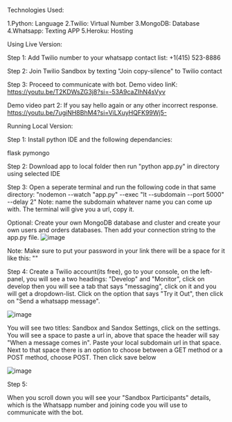 Technologies Used:

1.Python: Language
2.Twilio: Virtual Number
3.MongoDB: Database
4.Whatsapp: Texting APP
5.Heroku: Hosting

Using Live Version:

Step 1:
Add Twilio number to your whatsapp contact list:
+1(415) 523-8886

Step 2:
Join Twilio Sandbox by texting "Join copy-silence" to Twilio contact

Step 3:
Proceed to communicate with bot.
Demo video linK:
https://youtu.be/T2KDWsZG3j8?si=-53A9caZIhN4sVyv

Demo video part 2:
If you say hello again or any other incorrect response.
https://youtu.be/7ugiNH8BhM4?si=ViLXuyHQFK99Wj5-


Running Local Version:

Step 1:
Install python IDE and the following dependancies:

flask
pymongo

Step 2:
Download app to local folder then run "python app.py" in directory using selected IDE

Step 3:
Open a seperate terminal and run the following code in that same directory: "nodemon --watch "app.py" --exec "lt --subdomain <subdomainname> --port 5000" --delay 2"
Note: name the subdomain whatever name you can come up with. The terminal will give you a url, copy it.

Optional:
Create your own MongoDB database and cluster and create your own users and orders databases. Then add your connection string to the app.py file.
![image](https://github.com/thefoenixweb/Automated-Whatsapp-clinic/assets/71729650/c28d4b42-da8b-4881-93ba-08be3196715c)

Note: Make sure to put your password in your link there will be a space for it like this: "<Password>"


Step 4: 
Create a Twilio account(its free), go to your console, on the left-panel, you will see a two headings: "Develop" and "Monitor", click on develop then you will see a tab that says "messaging", click on it and you will get a dropdown-list. 
Click on the option that says "Try it Out", then click on "Send a whatsapp message".

![image](https://github.com/thefoenixweb/Automated-Whatsapp-clinic/assets/71729650/cea968da-8d51-43da-ba58-794fc6cd767e)

You will see two titles: Sandbox and Sandox Settings, click on the settings.
You will see a space to paste a url in, above that space the header will say "When a message comes in". Paste your local subdomain url in that space.
Next to that space there is an option to choose between a GET method or a POST method, choose POST. 
Then click save below

![image](https://github.com/thefoenixweb/Automated-Whatsapp-clinic/assets/71729650/43040a91-fefe-43f6-8a97-9364e144ea64)

Step 5:

When you scroll down you will see your "Sandbox Participants" details, which is the Whatsapp number and joining code you will use to communicate with the bot. 

